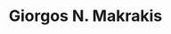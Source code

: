 ---
title: "Giorgos N. Makrakis"
collection: students
permalink: /students/s2-makrakis-1992
thesis: "Elastic Wave Propagation in a half plane with a hole"
institute: "NTUA, Greece"
year: "1992"
type: "phd" # or diploma
current-position: "Professor, Dept. of Applied Mathematics, <i>University of Crete</i>, and Researcher at the Institute of Applied and Computational Mathematics, <i>Foundation of Research and Technology</i>, Heraklion, Crete, Greece"
---